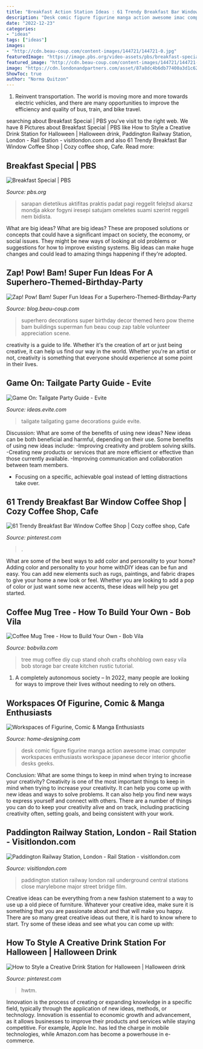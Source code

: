 ```yaml
---
title: "Breakfast Action Station Ideas : 61 Trendy Breakfast Bar Window Coffee Shop"
description: "Desk comic figure figurine manga action awesome imac computer workspaces enthusiasts workspace japanese decor interior ghoofie desks geeks"
date: "2022-12-23"
categories:
- "ideas"
tags: ["ideas"]
images:
- "http://cdn.beau-coup.com/content-images/144721/144721-0.jpg"
featuredImage: "https://image.pbs.org/video-assets/pbs/breakfast-special/65337/images/Mezzanine_248.jpg"
featured_image: "http://cdn.beau-coup.com/content-images/144721/144721-0.jpg"
image: "https://cdn.londonandpartners.com/asset/87a8dc4b6db77400a3d1c62838736513.jpg"
ShowToc: true
author: "Norma Quitzon"
---
```



1) Reinvent transportation. The world is moving more and more towards electric vehicles, and there are many opportunities to improve the efficiency and quality of bus, train, and bike travel. 

	

		
searching about Breakfast Special | PBS you've visit to the right web. We have 8 Pictures about Breakfast Special | PBS like How to Style a Creative Drink Station for Halloween | Halloween drink, Paddington Railway Station, London - Rail Station - visitlondon.com and also 61 Trendy Breakfast Bar Window Coffee Shop | Cozy coffee shop, Cafe. Read more:
		
    
## Breakfast Special | PBS

<img loading=lazy src="https://image.pbs.org/video-assets/pbs/breakfast-special/65337/images/Mezzanine_248.jpg" onerror="this.onerror=null;this.src='https://tse4.mm.bing.net/th?id=OIP.6p6CbN6RTxiXYKCt4lxJ_QHaEK&amp;pid=15.1';" alt="Breakfast Special | PBS">

_Source: pbs.org_

>sarapan dietetikus aktifitas praktis padat pagi reggelit felejtsd akarsz mondja akkor fogyni iresepi satujam omeletes suami szerint reggeli nem bidista. 

	

What are big ideas?
What are big ideas? These are proposed solutions or concepts that could have a significant impact on society, the economy, or social issues. They might be new ways of looking at old problems or suggestions for how to improve existing systems. Big ideas can make huge changes and could lead to amazing things happening if they're adopted.

    
## Zap! Pow! Bam! Super Fun Ideas For A Superhero-Themed-Birthday-Party

<img loading=lazy src="http://cdn.beau-coup.com/content-images/144721/144721-0.jpg" onerror="this.onerror=null;this.src='https://tse2.mm.bing.net/th?id=OIP.c2gDEkY30xRGZK9eOSBXcwHaLG&amp;pid=15.1';" alt="Zap! Pow! Bam! Super Fun Ideas For a Superhero-Themed-Birthday-Party">

_Source: blog.beau-coup.com_

>superhero decorations super birthday decor themed hero pow theme bam buildings superman fun beau coup zap table volunteer appreciation scene. 

	

creativity is a guide to life. Whether it's the creation of art or just being creative, it can help us find our way in the world. Whether you're an artist or not, creativity is something that everyone should experience at some point in their lives.

    
## Game On: Tailgate Party Guide - Evite

<img loading=lazy src="http://ideas.evite.com/media/Tailgating-4-1200.jpg" onerror="this.onerror=null;this.src='https://tse2.mm.bing.net/th?id=OIP.riRJbHkDpsHIWEciNeAQrAHaE8&amp;pid=15.1';" alt="Game On: Tailgate Party Guide - Evite">

_Source: ideas.evite.com_

>tailgate tailgating game decorations guide evite. 

	

Discussion: What are some of the benefits of using new ideas?
New ideas can be both beneficial and harmful, depending on their use. Some benefits of using new ideas include: 
-Improving creativity and problem solving skills.
-Creating new products or services that are more efficient or effective than those currently available.
-Improving communication and collaboration between team members. 
- Focusing on a specific, achievable goal instead of letting distractions take over.

    
## 61 Trendy Breakfast Bar Window Coffee Shop | Cozy Coffee Shop, Cafe

<img loading=lazy src="https://i.pinimg.com/736x/75/f5/2b/75f52be2d8635f8b393ac0b26a3a82aa.jpg" onerror="this.onerror=null;this.src='https://tse1.mm.bing.net/th?id=OIP.fx8eocx4l91gprxntDFV9gAAAA&amp;pid=15.1';" alt="61 Trendy Breakfast Bar Window Coffee Shop | Cozy coffee shop, Cafe">

_Source: pinterest.com_

>. 

	

What are some of the best ways to add color and personality to your home?
Adding color and personality to your home withDIY ideas can be fun and easy. You can add new elements such as rugs, paintings, and fabric drapes to give your home a new look or feel. Whether you are looking to add a pop of color or just want some new accents, these ideas will help you get started.

    
## Coffee Mug Tree - How To Build Your Own - Bob Vila

<img loading=lazy src="https://s3-production.bobvila.com/articles/wp-content/uploads/2016/02/DIYMugRack_Tall.jpg" onerror="this.onerror=null;this.src='https://tse1.mm.bing.net/th?id=OIP.4owCnKlzk9sp2g0ui9wjfQHaJ3&amp;pid=15.1';" alt="Coffee Mug Tree - How to Build Your Own - Bob Vila">

_Source: bobvila.com_

>tree mug coffee diy cup stand ohoh crafts ohohblog own easy vila bob storage bar create kitchen rustic tutorial. 

	

1. A completely autonomous society – In 2022, many people are looking for ways to improve their lives without needing to rely on others.

    
## Workspaces Of Figurine, Comic &amp; Manga Enthusiasts

<img loading=lazy src="http://cdn.home-designing.com/wp-content/uploads/2012/02/Comic-figurine-workspace.jpeg" onerror="this.onerror=null;this.src='https://tse2.mm.bing.net/th?id=OIP.J5yKD7MWbiGjYwzoQ-5eLAHaG1&amp;pid=15.1';" alt="Workspaces of Figurine, Comic &amp; Manga Enthusiasts">

_Source: home-designing.com_

>desk comic figure figurine manga action awesome imac computer workspaces enthusiasts workspace japanese decor interior ghoofie desks geeks. 

	

Conclusion: What are some things to keep in mind when trying to increase your creativity?
Creativity is one of the most important things to keep in mind when trying to increase your creativity. It can help you come up with new ideas and ways to solve problems. It can also help you find new ways to express yourself and connect with others. There are a number of things you can do to keep your creativity alive and on track, including practicing creativity often, setting goals, and being consistent with your work.

    
## Paddington Railway Station, London - Rail Station - Visitlondon.com

<img loading=lazy src="https://cdn.londonandpartners.com/asset/87a8dc4b6db77400a3d1c62838736513.jpg" onerror="this.onerror=null;this.src='https://tse3.mm.bing.net/th?id=OIP.h6jcS223dACj0cYoOHNlEwHaEK&amp;pid=15.1';" alt="Paddington Railway Station, London - Rail Station - visitlondon.com">

_Source: visitlondon.com_

>paddington station railway london rail underground central stations close marylebone major street bridge film. 

	

Creative ideas can be everything from a new fashion statement to a way to use up a old piece of furniture. Whatever your creative idea, make sure it is something that you are passionate about and that will make you happy. There are so many great creative ideas out there, it is hard to know where to start. Try some of these ideas and see what you can come up with: 

    
## How To Style A Creative Drink Station For Halloween | Halloween Drink

<img loading=lazy src="https://i.pinimg.com/736x/20/c4/66/20c4661eb354564ef70e785ac8aa3d91.jpg" onerror="this.onerror=null;this.src='https://tse3.mm.bing.net/th?id=OIP.VVXAowjKlkZY8NXyLGeCdwHaK2&amp;pid=15.1';" alt="How to Style a Creative Drink Station for Halloween | Halloween drink">

_Source: pinterest.com_

>hwtm. 

	

Innovation is the process of creating or expanding knowledge in a specific field, typically through the application of new ideas, methods, or technology. Innovation is essential to economic growth and advancement, as it allows businesses to improve their products and services while staying competitive. For example, Apple Inc. has led the charge in mobile technologies, while Amazon.com has become a powerhouse in e-commerce.

